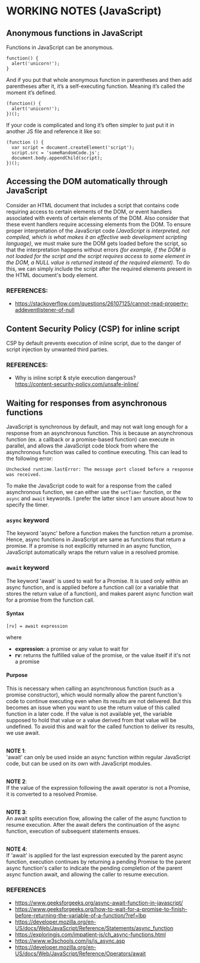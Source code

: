 # WORKING NOTES (JavaScript)
## Anonymous functions in JavaScript
Functions in JavaScript can be anonymous.
```
function() {
  alert('unicorn!');
}
```
And if you put that whole anonymous function in parentheses and then add parentheses after it, it’s a self-executing function. Meaning it’s called the moment it’s defined.
```
(function() {
  alert('unicorn!');
})();
```
If your code is complicated and long it’s often simpler to just put it in another JS file and reference it like so:
```
(function () {
  var script = document.createElement('script');
  script.src = 'someRandomCode.js';
  document.body.appendChild(script);
})();
```

## Accessing the DOM automatically through JavaScript
Consider an HTML document that includes a script that contains code requiring access to certain elements of the DOM, or event handlers associated with events of certain elements of the DOM. Also consider that these event handlers require accessing elements from the DOM. To ensure proper interpretation of the JavaScript code _(JavaScript is interpreted, not compiled, which is what makes it an effective web development scripting language)_, we must make sure the DOM gets loaded before the script, so that the interpretation happens without errors _(for example, if the DOM is not loaded for the script and the script requires access to some element in the DOM, a NULL value is returned instead of the required element)_. To do this, we can simply include the script after the required elements present in the HTML document's body element.

### REFERENCES:
- https://stackoverflow.com/questions/26107125/cannot-read-property-addeventlistener-of-null

## Content Security Policy (CSP) for inline script
CSP by default prevents execution of inline script, due to the danger of script injection by unwanted third parties.

### REFERENCES:
- Why is inline script & style execution dangerous?<br>https://content-security-policy.com/unsafe-inline/

## Waiting for responses from asynchronous functions
JavaScript is synchronous by default, and may not wait long enough for a response from an asynchronous function. This is because an asynchronous function (ex. a callback or a promise-based function) can execute in parallel, and allows the JavaScript code block from where the asynchronous function was called to continue executing. This can lead to the following error:
```
Unchecked runtime.lastError: The message port closed before a response was received.
```

To make the JavaScript code to wait for a response from the called asynchronous function, we can either use the `setTimer` function, or the `async` and `await` keywords. I prefer the latter since I am unsure about how to specify the timer.

### `async` keyword
The keyword 'async' before a function makes the function return a promise. Hence, async functions in JavaScript are same as functions that return a promise. If a promise is not explicitly returned in an async function, JavaScript automatically wraps the return value in a resolved promise.

### `await` keyword
The keyword 'await' is used to wait for a Promise. It is used only within an async function, and is applied before a function call (or a variable that stores the return value of a function), and makes parent async function wait for a promise from the function call.

#### Syntax
```
[rv] = await expression
```
where

- **expression**: a promise or any value to wait for
- **rv**: returns the fulfilled value of the promise, or the value itself if it's not a promise

#### Purpose
This is necessary when calling an asynchronous function (such as a promise constructor), which would normally allow the parent function's code to continue executing even when its results are not delivered. But this becomes an issue when you want to use the return value of this called function in a later code. If the value is not available yet, the variable supposed to hold that value or a value derived from that value will be undefined. To avoid this and wait for the called function to deliver its results, we use await.
<br><br>

**NOTE 1**:<br>
'await' can only be used inside an async function within regular JavaScript code, but can be used on its own with JavaScript modules.
<br><br>

**NOTE 2**:<br>
If the value of the expression following the await operator is not a Promise, it is converted to a resolved Promise.
<br><br>

**NOTE 3**:<br>
An await splits execution flow, allowing the caller of the async function to resume execution. After the await defers the continuation of the async function, execution of subsequent statements ensues.
<br><br>

**NOTE 4**:<br>
If 'await' is applied for the last expression executed by the parent async function, execution continues by returning a pending Promise to the parent async function's caller to indicate the pending completion of the parent async function await, and allowing the caller to resume execution.

### REFERENCES
- https://www.geeksforgeeks.org/async-await-function-in-javascript/
- https://www.geeksforgeeks.org/how-to-wait-for-a-promise-to-finish-before-returning-the-variable-of-a-function/?ref=lbp
- https://developer.mozilla.org/en-US/docs/Web/JavaScript/Reference/Statements/async_function
- https://exploringjs.com/impatient-js/ch_async-functions.html
- https://www.w3schools.com/js/js_async.asp
- https://developer.mozilla.org/en-US/docs/Web/JavaScript/Reference/Operators/await